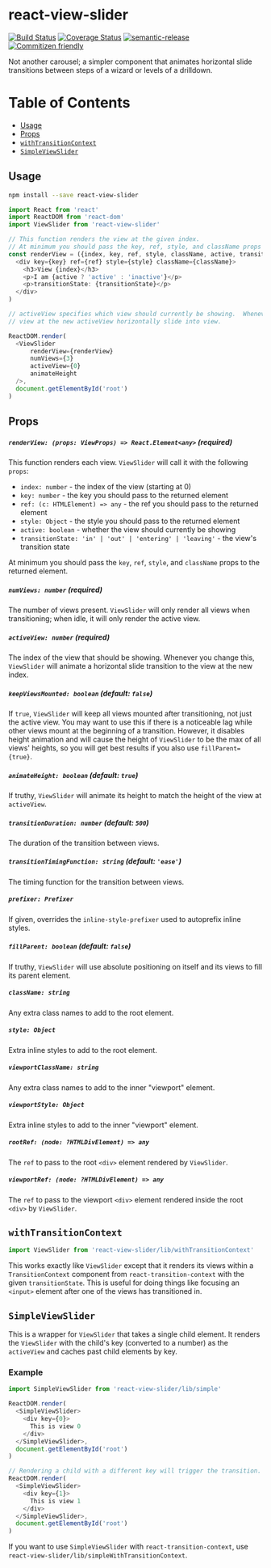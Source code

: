 # react-view-slider

[![Build Status](https://travis-ci.org/jcoreio/react-view-slider.svg?branch=master)](https://travis-ci.org/jcoreio/react-view-slider)
[![Coverage Status](https://codecov.io/gh/jcoreio/react-view-slider/branch/master/graph/badge.svg)](https://codecov.io/gh/jcoreio/react-view-slider)
[![semantic-release](https://img.shields.io/badge/%20%20%F0%9F%93%A6%F0%9F%9A%80-semantic--release-e10079.svg)](https://github.com/semantic-release/semantic-release)
[![Commitizen friendly](https://img.shields.io/badge/commitizen-friendly-brightgreen.svg)](http://commitizen.github.io/cz-cli/)

Not another carousel; a simpler component that animates horizontal slide transitions between steps of a wizard or levels
of a drilldown.


# Table of Contents

- [Usage](#usage)
- [Props](#props)
- [`withTransitionContext`](#withtransitioncontext)
- [`SimpleViewSlider`](#simpleviewslider)

## Usage

```sh
npm install --save react-view-slider
```

```js
import React from 'react'
import ReactDOM from 'react-dom'
import ViewSlider from 'react-view-slider'

// This function renders the view at the given index.
// At minimum you should pass the key, ref, style, and className props to the returned element.
const renderView = ({index, key, ref, style, className, active, transitionState}) => (
  <div key={key} ref={ref} style={style} className={className}>
    <h3>View {index}</h3>
    <p>I am {active ? 'active' : 'inactive'}</p>
    <p>transitionState: {transitionState}</p>
  </div>
)

// activeView specifies which view should currently be showing.  Whenever you change it, ViewSlider will make the
// view at the new activeView horizontally slide into view.

ReactDOM.render(
  <ViewSlider
      renderView={renderView}
      numViews={3}
      activeView={0}
      animateHeight
  />,
  document.getElementById('root')
)
```

## Props

##### `renderView: (props: ViewProps) => React.Element<any>` **(required)**

This function renders each view.  `ViewSlider` will call it with the following `props`:
* `index: number` - the index of the view (starting at 0)
* `key: number` - the key you should pass to the returned element
* `ref: (c: HTMLElement) => any` - the ref you should pass to the returned element
* `style: Object` - the style you should pass to the returned element
* `active: boolean` - whether the view should currently be showing
* `transitionState: 'in' | 'out' | 'entering' | 'leaving'` - the view's transition state

At minimum you should pass the `key`, `ref`, `style`, and `className` props to the returned element.

##### `numViews: number` **(required)**

The number of views present.  `ViewSlider` will only render all views when transitioning; when idle, it will
only render the active view.

##### `activeView: number` **(required)**

The index of the view that should be showing.  Whenever you change this, `ViewSlider` will animate a horizontal slide
transition to the view at the new index.

##### `keepViewsMounted: boolean` (default: `false`)

If `true`, `ViewSlider` will keep all views mounted after transitioning, not just the active view.
You may want to use this if there is a noticeable lag while other views mount at the beginning of a transition.
However, it disables height animation and will cause the height of `ViewSlider` to be the max of all views' heights,
so you will get best results if you also use `fillParent={true}`.

##### `animateHeight: boolean` (default: `true`)

If truthy, `ViewSlider` will animate its height to match the height of the view at `activeView`.

##### `transitionDuration: number` (default: `500`)

The duration of the transition between views.

##### `transitionTimingFunction: string` (default: `'ease'`)

The timing function for the transition between views.

##### `prefixer: Prefixer`

If given, overrides the `inline-style-prefixer` used to autoprefix inline styles.

##### `fillParent: boolean` (default: `false`)

If truthy, `ViewSlider` will use absolute positioning on itself and its views to fill its parent element.

##### `className: string`

Any extra class names to add to the root element.

##### `style: Object`

Extra inline styles to add to the root element.

##### `viewportClassName: string`

Any extra class names to add to the inner "viewport" element.

##### `viewportStyle: Object`

Extra inline styles to add to the inner "viewport" element.

##### `rootRef: (node: ?HTMLDivElement) => any`

The `ref` to pass to the root `<div>` element rendered by `ViewSlider`.

##### `viewportRef: (node: ?HTMLDivElement) => any`

The `ref` to pass to the viewport `<div>` element rendered inside the root `<div>` by `ViewSlider`.

## `withTransitionContext`

```js
import ViewSlider from 'react-view-slider/lib/withTransitionContext'
```

This works exactly like `ViewSlider` except that it renders its views within a `TransitionContext` component from
`react-transition-context` with the given `transitionState`.  This is useful for doing things like focusing an `<input>`
element after one of the views has transitioned in.

## `SimpleViewSlider`

This is a wrapper for `ViewSlider` that takes a single child element.  It renders the `ViewSlider` with the child's key
(converted to a number) as the `activeView` and caches past child elements by key.

### Example

```js
import SimpleViewSlider from 'react-view-slider/lib/simple'

ReactDOM.render(
  <SimpleViewSlider>
    <div key={0}>
      This is view 0
    </div>
  </SimpleViewSlider>,
  document.getElementById('root')
)

// Rendering a child with a different key will trigger the transition.
ReactDOM.render(
  <SimpleViewSlider>
    <div key={1}>
      This is view 1
    </div>
  </SimpleViewSlider>,
  document.getElementById('root')
)
```

If you want to use `SimpleViewSlider` with `react-transition-context`,
use `react-view-slider/lib/simpleWithTransitionContext`.

